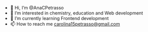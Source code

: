 - 👋 Hi, I’m @AnaCPetrasso
- 👀 I’m interested in chemistry, education and Web development
- 🌱 I’m currently learning Frontend development
- 📫 How to reach me carolina15petrasso@gmail.com


